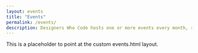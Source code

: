```yaml
---
layout: events
title: "Events"
permalink: /events/
description: Designers Who Code hosts one or more events every month, ranging from speaking-based presentations by well-known individuals in the industry to happy hour socials for everyone to meet and get to know one another. Come out to one of our future events or get in touch if you're interested in helping organize one!
---
```


This is a placeholder to point at the custom events.html layout.